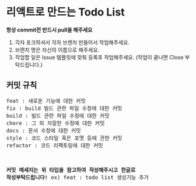 # 리액트로 만드는 Todo List

<strong>항상 commit전 반드시 pull을 해주세요</strong>

1. 각자 포크하셔서 각자 브렌치 만들어서 작업해주세요.
2. 브랜치 명은 자신의 이름으로 해주세요.
3. 작업할 일은 Issue 템플릿에 맞춰 등록후 작업해주세요. (작업이 끝나면 Close 부탁드립니다.)



<h2>커밋 규칙</h2>
<pre>
feat : 새로운 기능에 대한 커밋
fix : build 빌드 관련 파일 수정에 대한 커밋
build : 빌드 관련 파일 수정에 대한 커밋
chore : 그 외 자잘한 수정에 대한 커밋
docs : 문서 수정에 대한 커밋
style : 코드 스타일 혹은 포맷 등에 관한 커밋
refactor : 코드 리팩토링에 대한 커밋<br>

<strong>커밋 메세지는 위 타입을 참고하여 작성해주시고 한글로 작성부탁드립니다!</strong>
ex) feat : todo list 생성기능 추가
</pre>
